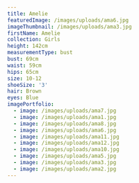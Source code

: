 ```yaml
---
title: Amelie
featuredImage: /images/uploads/ama6.jpg
imageThumbnail: /images/uploads/ama3.jpg
firstName: Amelie
collection: Girls
height: 142cm
measurementType: bust
bust: 69cm
waist: 59cm
hips: 65cm
size: 10-12
shoeSize: '3'
hair: Brown
eyes: Blue
imagePortfolio:
  - image: /images/uploads/ama7.jpg
  - image: /images/uploads/ama1.jpg
  - image: /images/uploads/ama8.jpg
  - image: /images/uploads/ama6.jpg
  - image: /images/uploads/ama11.jpg
  - image: /images/uploads/ama12.jpg
  - image: /images/uploads/ama10.jpg
  - image: /images/uploads/ama5.jpg
  - image: /images/uploads/ama3.jpg
  - image: /images/uploads/ama2.jpg
---
```



